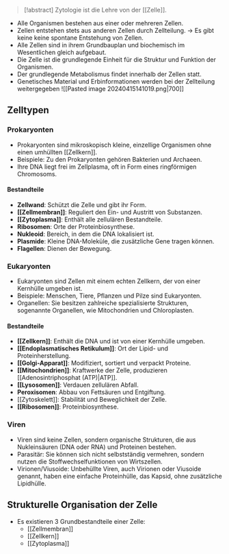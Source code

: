 > [!abstract] 
> Zytologie ist die Lehre von der [[Zelle]].
> 

- Alle Organismen bestehen aus einer oder mehreren Zellen. 
- Zellen entstehen stets aus anderen Zellen durch Zellteilung. -> Es gibt keine keine spontane Entstehung von Zellen. 
- Alle Zellen sind in ihrem Grundbauplan und biochemisch im Wesentlichen gleich aufgebaut. 
- Die Zelle ist die grundlegende Einheit für die Struktur und Funktion der Organismen. 
- Der grundlegende Metabolismus findet innerhalb der Zellen statt. 
- Genetisches Material und Erbinformationen werden bei der Zellteilung weitergegeben
![[Pasted image 20240415141019.png|700]]
## Zelltypen
### Prokaryonten
- Prokaryonten sind mikroskopisch kleine, einzellige Organismen ohne einen umhüllten [[Zellkern]].
- Beispiele: Zu den Prokaryonten gehören Bakterien und Archaeen.
 - Ihre DNA liegt frei im Zellplasma, oft in Form eines ringförmigen Chromosoms.
#### Bestandteile
- **Zellwand**: Schützt die Zelle und gibt ihr Form.
- **[[Zellmembran]]**: Reguliert den Ein- und Austritt von Substanzen.
- **[[Zytoplasma]]**: Enthält alle zellulären Bestandteile.
- **Ribosomen**: Orte der Proteinbiosynthese.
- **Nukleoid**: Bereich, in dem die DNA lokalisiert ist.
- **Plasmide**: Kleine DNA-Moleküle, die zusätzliche Gene tragen können.
- **Flagellen**: Dienen der Bewegung.
### Eukaryonten
- Eukaryonten sind Zellen mit einem echten Zellkern, der von einer Kernhülle umgeben ist.
- Beispiele: Menschen, Tiere, Pflanzen und Pilze sind Eukaryonten.
- Organellen: Sie besitzen zahlreiche spezialisierte Strukturen, sogenannte Organellen, wie Mitochondrien und Chloroplasten.
#### Bestandteile
- **[[Zellkern]]**: Enthält die DNA und ist von einer Kernhülle umgeben.
- **[[Endoplasmatisches Retikulum]]**: Ort der Lipid- und Proteinherstellung.
- **[[Golgi-Apparat]]**: Modifiziert, sortiert und verpackt Proteine.
- **[[Mitochondrien]]**: Kraftwerke der Zelle, produzieren [[Adenosintriphosphat (ATP)|ATP]].
- **[[Lysosomen]]**: Verdauen zellulären Abfall.
- **Peroxisomen**: Abbau von Fettsäuren und Entgiftung.
- [[Zytoskelett]]: Stabilität und Beweglichkeit der Zelle.
- **[[Ribosomen]]**: Proteinbiosynthese.
### Viren
- Viren sind keine Zellen, sondern organische Strukturen, die aus Nukleinsäuren (DNA oder RNA) und Proteinen bestehen.
- Parasitär: Sie können sich nicht selbstständig vermehren, sondern nutzen die Stoffwechselfunktionen von Wirtszellen.
- Virionen/Viusoide: Unbehüllte Viren, auch Virionen oder Viusoide genannt, haben eine einfache Proteinhülle, das Kapsid, ohne zusätzliche Lipidhülle.
## Strukturelle Organisation der Zelle
- Es existieren 3 Grundbestandteile einer Zelle:
	- [[Zellmembran]]
	- [[Zellkern]]
	- [[Zytoplasma]]